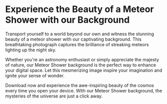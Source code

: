 <!--font:Montserrat-->

# Experience the Beauty of a Meteor Shower with our Background

Transport yourself to a world beyond our own and witness the stunning beauty of a meteor shower with our captivating background. This breathtaking photograph captures the brilliance of streaking meteors lighting up the night sky.

Whether you're an astronomy enthusiast or simply appreciate the majesty of nature, our Meteor Shower background is the perfect way to enhance your digital space. Let this mesmerizing image inspire your imagination and ignite your sense of wonder.

Download now and experience the awe-inspiring beauty of the cosmos every time you open your device. With our Meteor Shower background, the mysteries of the universe are just a click away.

<!--

Write me markdown content of website with wallpaper:

"A photograph of a meteor shower, with bright streaks of light crossing the night sky."

The header of the page should not be copy of the text but rather a real content of the website which is using this wallpaper.


---


# Stargaze with our Meteor Shower Wallpaper

Transform your desktop or phone background into a stunning celestial display with our Meteor Shower wallpaper. This high-quality photograph captures the beauty of a meteor shower, with bright streaks of light crossing the night sky.

Immerse yourself in the wonder of the universe and let this wallpaper transport you to another world. Whether you're an astronomy enthusiast or simply appreciate the beauty of nature, our Meteor Shower wallpaper is the perfect addition to your digital space.

Download now and experience the magic of the cosmos every time you open your device.


---


Heading should not include word "wallpaper". The website should not be about the wallpaper itself, wallpaper is just a related background, rewrite whole content.


---


# Discover the Beauty of the Cosmos with our Meteor Shower Background

Step into a world beyond our own and witness the awe-inspiring beauty of the universe with our Meteor Shower background. This stunning photograph captures the brilliance of a meteor shower, with vibrant streaks of light illuminating the night sky.

Experience the wonder of stargazing from the comfort of your own device. Whether you're an astronomy enthusiast or simply appreciate the majesty of nature, our Meteor Shower background is the perfect complement to your digital space.

Let this captivating image transport you to another realm and inspire your imagination. Download now and discover the breathtaking beauty of the cosmos every time you open your device.


---


Heading is too long, rewrite whole content.


---


# Explore the Cosmos with our Meteor Shower Background

Experience the beauty of the universe from the comfort of your own device with our Meteor Shower background. This stunning photograph captures the brilliance of a meteor shower, with vibrant streaks of light illuminating the night sky.

Immerse yourself in the wonder of stargazing and let this captivating image transport you to another realm. Whether you're an astronomy enthusiast or simply appreciate the majesty of nature, our Meteor Shower background is the perfect way to enhance your digital space.

Download now and discover the breathtaking beauty of the cosmos every time you open your device. With our Meteor Shower background, the wonders of the universe are just a click away.


---


Heading is too long, rewrite whole content.


---


# Experience the Beauty of a Meteor Shower with our Background

Transport yourself to a world beyond our own and witness the stunning beauty of a meteor shower with our captivating background. This breathtaking photograph captures the brilliance of streaking meteors lighting up the night sky.

Whether you're an astronomy enthusiast or simply appreciate the majesty of nature, our Meteor Shower background is the perfect way to enhance your digital space. Let this mesmerizing image inspire your imagination and ignite your sense of wonder.

Download now and experience the awe-inspiring beauty of the cosmos every time you open your device. With our Meteor Shower background, the mysteries of the universe are just a click away.


---


Write me a Google font which is best fitting for the website.

Pick from the list:
- Lobster
- Poppins
- Great Vibes
- Orbitron
- Montserrat
- Roboto
- Barlow Condensed
- Raleway
- Dancing Script
- Open Sans
- Lato
- Alegreya
- Playfair Display
- Exo 2
- IBM Plex Sans
- Inter
- Futura


Write just the font name nothing else.


---


Montserrat

-->
